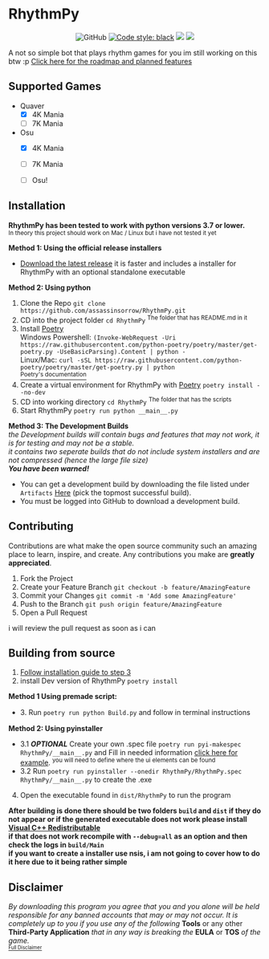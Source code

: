 # RhythmPy
<p align="center">
<img alt="GitHub" src="https://img.shields.io/github/license/assassinsorrow/RhythmPy?style=flat">
<a href="https://github.com/psf/black"><img alt="Code style: black" src="https://img.shields.io/badge/code%20style-black-000000.svg"></a>
<a href="https://github.com/assassinsorrow/RhythmPy/actions?query=workflow%3ABuild"><img src="https://github.com/assassinsorrow/RhythmPy/workflows/Build/badge.svg"></a>
<a href="https://github.com/assassinsorrow/RhythmPy/actions?query=workflow%3ALinting"><img src="https://github.com/assassinsorrow/RhythmPy/workflows/Lint/badge.svg"></a>
</p>
A not so simple bot that plays rhythm games for you
im still working on this btw :p       
<a href="https://trello.com/b/IkrtUXl8/rhythmpy">Click here for the roadmap and planned features</a>

## Supported Games
- Quaver
  - [x] 4K Mania
  - [ ] 7K Mania
- Osu
  - [x] 4K Mania
  - [ ] 7K Mania
  - [ ] Osu!
  

## Installation
**RhythmPy has been tested to work with python versions 3.7 or lower.**  
<sup>In theory this project should work on Mac / Linux but i have not tested it yet</sup>       

**Method 1: Using the official release installers**           
* <a href="https://github.com/assassinsorrow/RhythmPy/releases">Download the latest release</a> it is faster and includes a installer for RhythmPy with an optional standalone executable                         
                           
**Method 2: Using python**        
1. Clone the Repo `git clone https://github.com/assassinsorrow/RhythmPy.git`
2. CD into the project folder `cd RhythmPy` <sup>The folder that has README.md in it</sup>
3. Install <a href="https://github.com/python-poetry/poetry">Poetry</a>      
  Windows Powershell: `(Invoke-WebRequest -Uri https://raw.githubusercontent.com/python-poetry/poetry/master/get-poetry.py -UseBasicParsing).Content | python -`      
  Linux/Mac: `curl -sSL https://raw.githubusercontent.com/python-poetry/poetry/master/get-poetry.py | python`     
  <a href="https://python-poetry.org/docs/"><sup>Poetry's documentation<sup></sup></sup></a>
4. Create a virtual environment for RhythmPy with <a href="https://github.com/python-poetry/poetry">Poetry</a> `poetry install --no-dev`
5. CD into working directory `cd RhythmPy` <sup>The folder that has the scripts</sup>
6. Start RhythmPy `poetry run python __main__.py`

**Method 3: The Development Builds**       
*the Development builds will contain bugs and features that may not work, it is for testing and may not be a stable.*     
*it contains two seperate builds that do not include system installers and are not compressed (hence the large file size)*             
***You have been warned!***        
* You can get a development build by downloading the file listed under `Artifacts` <a href="https://github.com/assassinsorrow/RhythmPy/actions?query=workflow%3ABuild">Here</a>    (pick the topmost successful build).        
* You must be logged into GitHub to download a development build.

## Contributing
Contributions are what make the open source community such an amazing place to learn, inspire, and create. Any contributions you make are **greatly appreciated**.

1. Fork the Project
2. Create your Feature Branch `git checkout -b feature/AmazingFeature`
3. Commit your Changes `git commit -m 'Add some AmazingFeature'`
4. Push to the Branch `git push origin feature/AmazingFeature`
5. Open a Pull Request

i will review the pull request as soon as i can

## Building from source

1. [Follow installation guide to step 3](#installation)
2. install Dev version of RhythmPy `poetry install`    

 **Method 1 Using premade script:**         
 * 3᎐ Run `poetry run python Build.py` and follow in terminal instructions   
  
**Method 2: Using pyinstaller**    
 * 3.1 ***OPTIONAL*** Create your own .spec file `poetry run pyi-makespec RhythmPy/__main__.py` and Fill in needed information    <a         href="https://github.com/assassinsorrow/RhythmPy/blob/master/RhythmPy/RhythmPy.spec">click here for example</a>.
<sup>you will need to define where the ui elements can be found</sup>
 * 3.2 Run `poetry run pyinstaller --onedir RhythmPy/RhythmPy.spec RhythmPy/__main__.py` to create the .exe  
     
4. Open the executable found in `dist/RhythmPy` to run the program         

**After building is done there should be two folders `build` and `dist` if they do not appear or if the generated executable does not work please install <a href="https://support.microsoft.com/en-ca/help/2977003/the-latest-supported-visual-c-downloads">Visual C++ Redistributable</a>      
if that does not work recompile with `--debug=all` as an option and then check the logs in `build/Main`**                  
**if you want to create a installer use nsis, i am not going to cover how to do it here due to it being rather simple**

## Disclaimer 
*By downloading this program you agree that you and you alone will be held responsible for any banned accounts that may or may not occur. It is completely up to you if you use any of the following* **Tools** or any other **Third-Party Application** *that in any way is breaking the* **EULA** or **TOS** *of the game.*       
<a href="https://github.com/assassinsorrow/RhythmPy/blob/master/DISCLAIMER.md"><sub><sup>Full Disclaimer</sup></sub></a>

